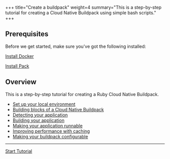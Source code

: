 +++
title="Create a buildpack"
weight=4
summary="This is a step-by-step tutorial for creating a Cloud Native Buildpack using simple bash scripts."
+++

## Prerequisites

Before we get started, make sure you've got the following installed: 

<a href="https://store.docker.com/search?type=edition&offering=community" target="_blank" class="download-button button icon-button bg-blue">Install Docker</a>

<a href="/docs/install-pack" class="download-button button icon-button bg-pink">Install Pack</a>

## Overview

This is a step-by-step tutorial for creating a Ruby Cloud Native Buildpack.

- [Set up your local environment](/docs/buildpack-author-guide/create-buildpack/setup-local-environment)
- [Building blocks of a Cloud Native Buildpack](/docs/buildpack-author-guide/create-buildpack/building-blocks-cnb)
- [Detecting your application](/docs/buildpack-author-guide/create-buildpack/detection)
- [Building your application](/docs/buildpack-author-guide/create-buildpack/build-app)
- [Making your application runnable](/docs/buildpack-author-guide/create-buildpack/make-app-runnable)
- [Improving performance with caching](/docs/buildpack-author-guide/create-buildpack/caching)
- [Making your buildpack configurable](/docs/buildpack-author-guide/create-buildpack/make-buildpack-configurable)

---

<a href="/docs/buildpack-author-guide/create-buildpack/setup-local-environment" class="button bg-pink">Start Tutorial</a>